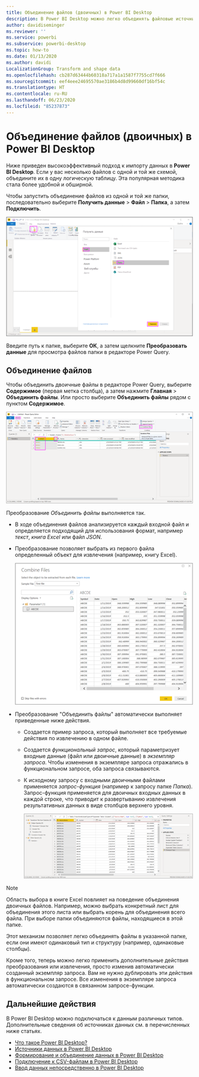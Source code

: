 ```yaml
---
title: Объединение файлов (двоичных) в Power BI Desktop
description: В Power BI Desktop можно легко объединять файловые источники (двоичных) данных.
author: davidiseminger
ms.reviewer: ''
ms.service: powerbi
ms.subservice: powerbi-desktop
ms.topic: how-to
ms.date: 01/13/2020
ms.author: davidi
LocalizationGroup: Transform and shape data
ms.openlocfilehash: cb287d63444b60318a717a1a1587f7755cd7f666
ms.sourcegitcommit: eef4eee24695570ae3186b4d8d99660df16bf54c
ms.translationtype: HT
ms.contentlocale: ru-RU
ms.lasthandoff: 06/23/2020
ms.locfileid: "85237873"
---
```

# <a name="combine-files-binaries-in-power-bi-desktop"></a>Объединение файлов (двоичных) в Power BI Desktop

Ниже приведен высокоэффективный подход к импорту данных в **Power BI Desktop**. Если у вас несколько файлов с одной и той же схемой, объедините их в одну логическую таблицу. Эта популярная методика стала более удобной и обширной.

Чтобы запустить объединение файлов из одной и той же папки, последовательно выберите **Получить данные** > **Файл** > **Папка**, а затем **Подключить**.

![Подключение к файлу из папки, диалоговое окно "Получить данные", Power BI Desktop](media/desktop-combine-binaries/combine-binaries_1.png)

Введите путь к папке, выберите **ОК**, а затем щелкните **Преобразовать данные** для просмотра файлов папки в редакторе Power Query.

## <a name="combine-files-behavior"></a>Объединение файлов

Чтобы объединить двоичные файлы в редакторе Power Query, выберите **Содержимое** (первая метка столбца), а затем нажмите **Главная** > **Объединить файлы**. Или просто выберите **Объединить файлы** рядом с пунктом **Содержимое**.

![Команда "Объединить файлы",редактор Power Query в Power BI Desktop](media/desktop-combine-binaries/combine-binaries_2a.png)

Преобразование *Объединить файлы* выполняется так.

* В ходе объединения файлов анализируется каждый входной файл и определяется подходящий для использования формат, например *текст*, *книга Excel* или файл *JSON*.
* Преобразование позволяет выбрать из первого файла определенный объект для извлечения (например, книгу Excel).
  
  ![Диалоговое окно "Объединить файлы", редактор Power Query в Power BI Desktop](media/desktop-combine-binaries/combine-binaries_3.png)
* Преобразование "Объединить файлы" автоматически выполняет приведенные ниже действия.
  
  * Создается пример запроса, который выполняет все требуемые действия по извлечению в одном файле.
  * Создается *функциональный запрос*, который параметризует входные данные (файл или двоичные данные) в *экземпляр запроса*. Чтобы изменения в экземпляре запроса отражались в функциональном запросе, оба запроса связываются.
  * К исходному запросу с входными двоичными файлами применяется *запрос-функция* (например к запросу папке *Папка*). Запрос-функция применяется для двоичных входных данных в каждой строке, что приводит к развертыванию извлечения результативных данных в виде столбцов верхнего уровня.

    ![Результаты преобразования "Объединить файлы", редактор Power Query в Power BI Desktop](media/desktop-combine-binaries/combine-binaries_4.png)

> [!NOTE]
> Область выбора в книге Excel повлияет на поведение объединения двоичных файлов. Например, можно выбрать конкретный лист для объединения этого листа или выбрать корень для объединения всего файла. При выборе папки объединяются файлы, находящиеся в этой папке. 

Этот механизм позволяет легко объединять файлы в указанной папке, если они имеют одинаковый тип и структуру (например, одинаковые столбцы).

Кроме того, теперь можно легко применить дополнительные действия преобразования или извлечения, просто изменив автоматически созданный экземпляр запроса. Вам не нужно дублировать эти действия в функциональном запросе. Все изменения в экземпляре запроса автоматически создаются в связанном запросе-функции.

## <a name="next-steps"></a>Дальнейшие действия

В Power BI Desktop можно подключаться к данным различных типов. Дополнительные сведения об источниках данных см. в перечисленных ниже статьях.

* [Что такое Power BI Desktop?](../fundamentals/desktop-what-is-desktop.md)
* [Источники данных в Power BI Desktop](../connect-data/desktop-data-sources.md)
* [Формирование и объединение данных в Power BI Desktop](../connect-data/desktop-shape-and-combine-data.md)
* [Подключение к CSV-файлам в Power BI Desktop](../connect-data/desktop-connect-csv.md)
* [Ввод данных непосредственно в Power BI Desktop](../connect-data/desktop-enter-data-directly-into-desktop.md)
